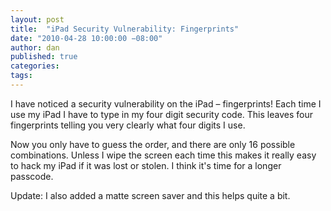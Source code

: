 ```yaml
---
layout: post
title:  "iPad Security Vulnerability: Fingerprints"
date: "2010-04-28 10:00:00 −08:00"
author: dan
published: true
categories:
tags:
---
```


I have noticed a security vulnerability on the iPad – fingerprints!  Each time I use my iPad I have to type in my four digit security code.  This leaves four fingerprints telling you very clearly what four digits I use.

Now you only have to guess the order, and there are only 16 possible combinations.  Unless I wipe the screen each time this makes it really easy to hack my iPad if it was lost or stolen.  I think it's time for a longer passcode.

Update: I also added a matte screen saver and this helps quite a bit.
